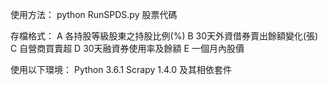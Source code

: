 使用方法：
python RunSPDS.py 股票代碼

存檔格式：
A 各持股等級股東之持股比例(%)
B 30天外資借券賣出餘額變化(張)
C 自營商買賣超
D 30天融資券使用率及餘額
E 一個月內股價

使用以下環境：
Python 3.6.1
Scrapy 1.4.0 及其相依套件